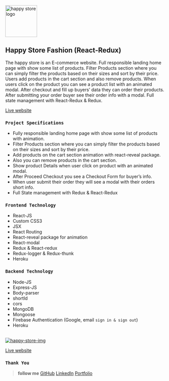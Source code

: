 <img src="https://i.ibb.co/NCr5d4n/happy-store.png" alt="happy store logo" height="100"/>

## Happy Store Fashion (React-Redux) 
The happy store is an E-commerce website. Full responsible landing home page with show some list of products. Filter Products section where you can simply filter the products based on their sizes and
sort by their price. Users add products in the cart section and also remove products. When users click on the product you can see a product list with an animated modal. After checkout and fill up buyers’ data they can order their products. After submitting your order buyer see their order info with a modal. Full state management with React-Redux & Redux. 

[Live website](https://happy-store-fashion.herokuapp.com/)

### `Project Specifications`
- Fully responsible landing home page with show some list of products with animation.
- Filter Products section where you can simply filter the products based on their sizes and
sort by their price. 
- Add products on the cart section animation with react-reveal package. 
- Also you can remove products in the cart section. 
- Show product Details when user click on product with an animated modal. 
- After Proceed Checkout you see a Checkout Form for buyer’s info.
- When user submit their order they will see a modal with their orders short info. 
- Full State management with Redux & React-Redux 

### `Frontend Technology` 
- React-JS  
- Custom CSS3 
- JSX 
- React Routing 
- React-reveal package for animation
- React-modal 
- Redux & React-redux
- Redux-logger & Redux-thunk 
- Heroku 

### `Backend Technology`
- Node-JS 
- Express-JS 
- Body-parser
- shortId
- cors 
- MongoDB 
- Mongoose
- Firebase Authentication (Google, email `sign in & sign out`) 
- Heroku


<br/>
<a href="https://happy-store-fashion.herokuapp.com/" target="_blank">
  <img src="https://eastceylon.com/images/2021/04/21/Happy-Store-1.png" alt="happy-store-img"/>
 </a>
<br/>

[Live website](https://happy-store-fashion.herokuapp.com/) 

### `Thank You`
> **follow me** [GitHub](https://github.com/masud309060) [LinkedIn](https://www.linkedin.com/in/masud309060/) [Portfolio](https://portfolio-of-md-masud-rana.netlify.app/)
